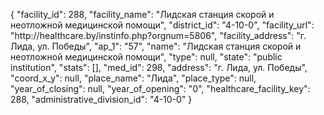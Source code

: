 {
    "facility_id": 288,
    "facility_name": "Лидская станция скорой и неотложной медицинской помощи",
    "district_id": "4-10-0",
    "facility_url": "http:\/\/healthcare.by\/instinfo.php?orgnum=5806",
    "facility_address": "г. Лида, ул. Победы",
    "ap_1": "57",
    "name": "Лидская станция скорой и неотложной медицинской помощи",
    "type": null,
    "state": "public institution",
    "stats": [],
    "med_id": 298,
    "address": "г. Лида, ул. Победы",
    "coord_x_y": null,
    "place_name": "Лида",
    "place_type": null,
    "year_of_closing": null,
    "year_of_opening": "0",
    "healthcare_facility_key": 288,
    "administrative_division_id": "4-10-0"
}